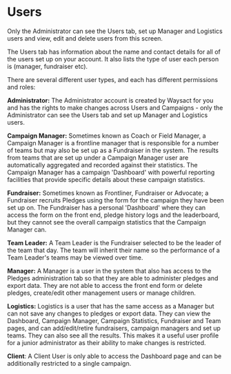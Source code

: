 # Users

Only the Administrator can see the Users tab, set up Manager and
Logistics users and view, edit and delete users from this screen.

The Users tab has information about the name and contact details for all
of the users set up on your account. It also lists the type of user each
person is (manager, fundraiser etc).

There are several different user types, and each has different
permissions and roles:

**Administrator:** The Administrator account is created by Waysact for
you and has the rights to make changes across Users and Campaigns - only
the Administrator can see the Users tab and set up Manager and Logistics
users.

**Campaign Manager:** Sometimes known as Coach or Field Manager, a
Campaign Manager is a frontline manager that is responsible for a number
of teams but may also be set up as a Fundraiser in the system. The
results from teams that are set up under a Campaign Manager user are
automatically aggregated and recorded against their statistics. The
Campaign Manager has a campaign \'Dashboard\' with powerful reporting
facilities that provide specific details about these campaign
statistics.

**Fundraiser:** Sometimes known as Frontliner, Fundraiser or Advocate; a
Fundraiser recruits Pledges using the form for the campaign they have
been set up on. The Fundraiser has a personal \'Dashboard\' where they
can access the form on the front end, pledge history logs and the
leaderboard, but they cannot see the overall campaign statistics that
the Campaign Manager can.

**Team Leader:** A Team Leader is the Fundraiser selected to be the
leader of the team that day. The team will inherit their name so the
performance of a Team Leader's teams may be viewed over time.

**Manager:** A Manager is a user in the system that also has access to
the Pledges administration tab so that they are able to administer
pledges and export data. They are not able to access the front end form
or delete pledges, create/edit other management users or manage
children.

**Logistics:** Logistics is a user that has the same access as a Manager
but can not save any changes to pledges or export data. They can view
the Dashboard, Campaign Manager, Campaign Statistics, Fundraiser and
Team pages, and can add/edit/retire fundraisers, campaign managers and
set up teams. They can also see all the results. This makes it a useful
user profile for a junior administrator as their ability to make changes
is restricted.

**Client**: A Client User is only able to access the Dashboard page and
can be additionally restricted to a single campaign.

 

